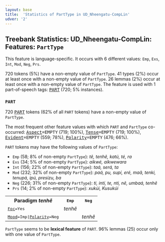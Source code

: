 ```yaml
---
layout: base
title:  'Statistics of PartType in UD_Nheengatu-CompLin'
udver: '2'
---
```


## Treebank Statistics: UD_Nheengatu-CompLin: Features: `PartType`

This feature is language-specific.
It occurs with 6 different values: `Emp`, `Exs`, `Int`, `Mod`, `Neg`, `Prs`.

720 tokens (5%) have a non-empty value of `PartType`.
41 types (2%) occur at least once with a non-empty value of `PartType`.
26 lemmas (2%) occur at least once with a non-empty value of `PartType`.
The feature is used with 1 part-of-speech tags: <tt><a href="yrl_complin-pos-PART.html">PART</a></tt> (720; 5% instances).

### `PART`

720 <tt><a href="yrl_complin-pos-PART.html">PART</a></tt> tokens (62% of all `PART` tokens) have a non-empty value of `PartType`.

The most frequent other feature values with which `PART` and `PartType` co-occurred: <tt><a href="yrl_complin-feat-Aspect.html">Aspect</a></tt><tt>=EMPTY</tt> (719; 100%), <tt><a href="yrl_complin-feat-Tense.html">Tense</a></tt><tt>=EMPTY</tt> (719; 100%), <tt><a href="yrl_complin-feat-Evident.html">Evident</a></tt><tt>=EMPTY</tt> (559; 78%), <tt><a href="yrl_complin-feat-Polarity.html">Polarity</a></tt><tt>=EMPTY</tt> (476; 66%).

`PART` tokens may have the following values of `PartType`:

* `Emp` (58; 8% of non-empty `PartType`): <em>tẽ, tenhẽ, katú, té, ra</em>
* `Exs` (34; 5% of non-empty `PartType`): <em>aikwé, aikwewara</em>
* `Int` (156; 22% of non-empty `PartType`): <em>taá, será, ta</em>
* `Mod` (232; 32% of non-empty `PartType`): <em>paá, pu, supí, eré, maã, tenki, tenupá, ipú, presizu, ba</em>
* `Neg` (226; 31% of non-empty `PartType`): <em>ti, intí, te, nti, nẽ, umbaá, tenhẽ</em>
* `Prs` (14; 2% of non-empty `PartType`): <em>xukúi, Kusukúi</em>

<table>
  <tr><th>Paradigm <i>tenhẽ</i></th><th><tt>Emp</tt></th><th><tt>Neg</tt></th></tr>
  <tr><td><tt><tt><a href="yrl_complin-feat-Foc.html">Foc</a></tt><tt>=Yes</tt></tt></td><td><em>tenhẽ</em></td><td></td></tr>
  <tr><td><tt><tt><a href="yrl_complin-feat-Mood.html">Mood</a></tt><tt>=Imp</tt>|<tt><a href="yrl_complin-feat-Polarity.html">Polarity</a></tt><tt>=Neg</tt></tt></td><td></td><td><em>tenhẽ</em></td></tr>
</table>

`PartType` seems to be **lexical feature** of `PART`. 96% lemmas (25) occur only with one value of `PartType`.

